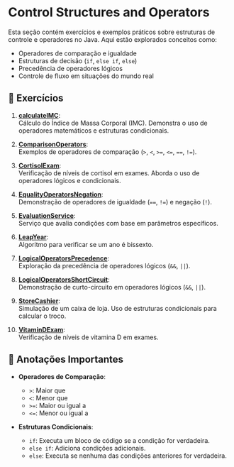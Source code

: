 # Control Structures and Operators

Esta seção contém exercícios e exemplos práticos sobre estruturas de controle e operadores no Java. Aqui estão explorados conceitos como:

- Operadores de comparação e igualdade
- Estruturas de decisão (`if`, `else if`, `else`)
- Precedência de operadores lógicos
- Controle de fluxo em situações do mundo real

## 📘 Exercícios

1. **[calculateIMC](calculateIMC/CalculatorIndexBodyMass.java)**:  
   Cálculo do Índice de Massa Corporal (IMC). Demonstra o uso de operadores matemáticos e estruturas condicionais.

2. **[ComparisonOperators](ComparisonOperators.java)**:  
   Exemplos de operadores de comparação (`>`, `<`, `>=`, `<=`, `==`, `!=`).

3. **[CortisolExam](CortisolExam.java)**:  
   Verificação de níveis de cortisol em exames. Aborda o uso de operadores lógicos e condicionais.

4. **[EqualityOperatorsNegation](EqualityOperatorsNegation.java)**:  
   Demonstração de operadores de igualdade (`==`, `!=`) e negação (`!`).

5. **[EvaluationService](EvaluationService.java)**:  
   Serviço que avalia condições com base em parâmetros específicos.

6. **[LeapYear](LeapYear.java)**:  
   Algoritmo para verificar se um ano é bissexto.

7. **[LogicalOperatorsPrecedence](LogicalOperatorsPrecedence.java)**:  
   Exploração da precedência de operadores lógicos (`&&`, `||`).

8. **[LogicalOperatorsShortCircuit](LogicalOperatorsShortCircuit.java)**:  
   Demonstração de curto-circuito em operadores lógicos (`&&`, `||`).

9. **[StoreCashier](StoreCashier.java)**:  
   Simulação de um caixa de loja. Uso de estruturas condicionais para calcular o troco.

10. **[VitaminDExam](VitaminDExam.java)**:  
    Verificação de níveis de vitamina D em exames.

## 📝 Anotações Importantes

- **Operadores de Comparação**:
    - `>`: Maior que
    - `<`: Menor que
    - `>=`: Maior ou igual a
    - `<=`: Menor ou igual a

- **Estruturas Condicionais**:
    - `if`: Executa um bloco de código se a condição for verdadeira.
    - `else if`: Adiciona condições adicionais.
    - `else`: Executa se nenhuma das condições anteriores for verdadeira.
